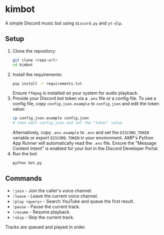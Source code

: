 # kimbot

A simple Discord music bot using `discord.py` and `yt-dlp`.

## Setup

1. Clone the repository:
   ```bash
   git clone <repo-url>
   cd kimbot
   ```
2. Install the requirements:
   ```bash
   pip install -r requirements.txt
   ```
   Ensure `ffmpeg` is installed on your system for audio playback.
3. Provide your Discord bot token via a `.env` file or a config file. To use a
   config file, copy `config.json.example` to `config.json` and edit the token
   value:
   ```bash
   cp config.json.example config.json
   # then edit config.json and set the "token" value
   ```
   Alternatively, copy `.env.example` to `.env` and set the `DISCORD_TOKEN`
   variable or export `DISCORD_TOKEN` in your environment. AMP's Python App
   Runner will automatically read the `.env` file.
   Ensure the "Message Content Intent" is enabled for your bot in the Discord
   Developer Portal.
4. Run the bot:
   ```bash
   python bot.py
   ```

## Commands

- `!join` - Join the caller's voice channel.
- `!leave` - Leave the current voice channel.
- `!play <query>` - Search YouTube and queue the first result.
- `!pause` - Pause the current track.
- `!resume` - Resume playback.
- `!skip` - Skip the current track.

Tracks are queued and played in order.
